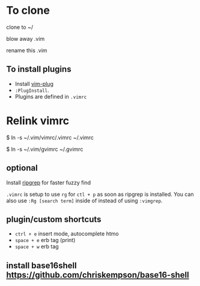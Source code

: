 # To clone
clone to ~/

blow away .vim

rename this .vim

## To install plugins

- Install [vim-plug](https://github.com/junegunn/vim-plug)
- `:PlugInstall`.
- Plugins are defined in `.vimrc`

# Relink vimrc
$ ln -s ~/.vim/vimrc/.vimrc ~/.vimrc

$ ln -s ~/.vim/gvimrc ~/.gvimrc

## optional
Install [ripgrep](https://github.com/BurntSushi/ripgrep) for faster fuzzy find

`.vimrc` is setup to use `rg` for `ctl + p` as soon as ripgrep is installed.
You can also use `:Rg [search term]` inside of instead of using `:vimgrep`.

## plugin/custom shortcuts
- `ctrl + e` insert mode, autocomplete htmo
- `space + e` erb tag (print)
- `space + w` erb tag

## install base16shell https://github.com/chriskempson/base16-shell

